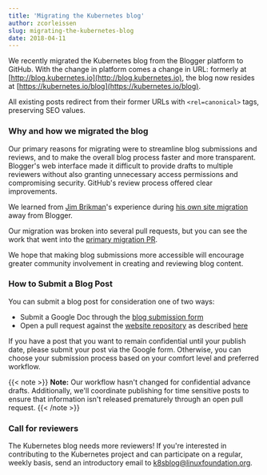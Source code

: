 ```yaml
---
title: 'Migrating the Kubernetes blog'
author: zcorleissen
slug: migrating-the-kubernetes-blog
date: 2018-04-11
---
```


We recently migrated the Kubernetes blog from the Blogger platform to GitHub. With the change in platform comes a change in URL: formerly at [http://blog.kubernetes.io](http://blog.kubernetes.io), the blog now resides at [https://kubernetes.io/blog](https://kubernetes.io/blog).

All existing posts redirect from their former URLs with `<rel=canonical>` tags, preserving SEO values.

### Why and how we migrated the blog

Our primary reasons for migrating were to streamline blog submissions and reviews, and to make the overall blog process faster and more transparent. Blogger's web interface made it difficult to provide drafts to multiple reviewers without also granting unnecessary access permissions and compromising security. GitHub's review process offered clear improvements.

We learned from [Jim Brikman](https://www.ybrikman.com)'s experience during [his own site migration](https://www.ybrikman.com/writing/2015/04/20/migrating-from-blogger-to-github-pages/) away from Blogger.

Our migration was broken into several pull requests, but you can see the work that went into the [primary migration PR](https://github.com/kubernetes/website/pull/7247).

We hope that making blog submissions more accessible will encourage greater community involvement in creating and reviewing blog content.

### How to Submit a Blog Post

You can submit a blog post for consideration one of two ways:

* Submit a Google Doc through the [blog submission form](https://docs.google.com/forms/d/e/1FAIpQLSch_phFYMTYlrTDuYziURP6nLMijoXx_f7sLABEU5gWBtxJHQ/viewform)
* Open a pull request against the [website repository](https://github.com/kubernetes/website/tree/master/blog) as described [here](/docs/home/contribute/create-pull-request/)

If you have a post that you want to remain confidential until your publish date, please submit your post via the Google form. Otherwise, you can choose your submission process based on your comfort level and preferred workflow.

{{< note >}}
**Note:** Our workflow hasn't changed for confidential advance drafts. Additionally, we'll coordinate publishing for time sensitive posts to ensure that information isn't released prematurely through an open pull request.
{{< /note >}}

### Call for reviewers

The Kubernetes blog needs more reviewers! If you're interested in contributing to the Kubernetes project and can participate on a regular, weekly basis, send an introductory email to [k8sblog@linuxfoundation.org](k8sblog@linuxfoundation.org).
